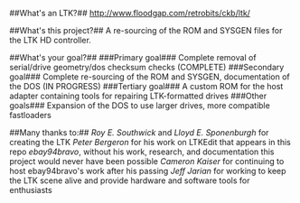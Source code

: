 ##What's an LTK?##
    http://www.floodgap.com/retrobits/ckb/ltk/

##What's this project?##
    A re-sourcing of the ROM and SYSGEN files for the LTK HD controller.

##What's your goal?##
    ###Primary goal###
        Complete removal of serial/drive geometry/dos checksum checks (COMPLETE)
    ###Secondary goal### 
        Complete re-sourcing of the ROM and SYSGEN, documentation of the DOS (IN PROGRESS)
    ###Tertiary goal###
        A custom ROM for the host adapter containing tools for repairing LTK-formatted drives
    ###Other goals###
        Expansion of the DOS to use larger drives, more compatible fastloaders

##Many thanks to:##
    _Roy E. Southwick_ and _Lloyd E. Sponenburgh_ for creating the LTK
    _Peter Bergeron_ for his work on LTKEdit that appears in this repo
    _ebay94bravo_, without his work, research, and documentation this project would never have been possible
    _Cameron Kaiser_ for continuing to host ebay94bravo's work after his passing
    _Jeff Jarian_ for working to keep the LTK scene alive and provide hardware and software tools for enthusiasts

